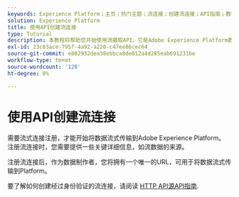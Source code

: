 ```yaml
---
keywords: Experience Platform；主页；热门主题；流连接；创建流连接；API指南；教程；创建流连接；流摄取；摄取；
solution: Experience Platform
title: 使用API创建流连接
type: Tutorial
description: 本教程将帮助您开始使用流摄取API，它是Adobe Experience Platform数据摄取服务API的一部分。
exl-id: 23c03ace-795f-4a92-a220-c47ee86cec64
source-git-commit: e802932dea38ebbca8de012a4d285eab691231be
workflow-type: tm+mt
source-wordcount: '128'
ht-degree: 0%

---
```


# 使用API创建流连接

需要流式连接注册，才能开始将数据流式传输到Adobe Experience Platform。 注册流连接时，您需要提供一些关键详细信息，如流数据的来源。

注册流连接后，作为数据制作者，您将拥有一个唯一的URL，可用于将数据流式传输到Platform。

要了解如何创建经过身份验证的流连接，请阅读 [HTTP API源API指南](../../sources/tutorials/api/create/streaming/http.md).
